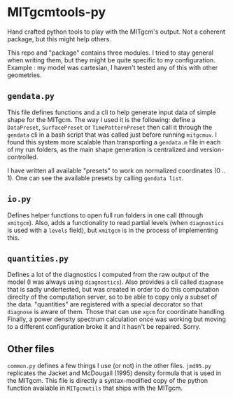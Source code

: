 # MITgcmtools-py
Hand crafted python tools to play with the MITgcm's output. Not a coherent package, but this might help others.

This repo and "package" contains three modules. I tried to stay general when writing them, but they might be quite specific to my configuration. Example : my model was cartesian, I haven't tested any of this with other geometries.

## `gendata.py`

This file defines functions and a cli to help generate input data of simple shape for the MITgcm. The way I used it is the following: define a `DataPreset`, `SurfacePreset` or `TimePatternPreset` then call it through the `gendata` cli in a bash script that was called just before running `mitgcmuv`. I found this system more scalable than transporting a `gendata.m` file in each of my run folders, as the main shape generation is centralized and version-controlled.

I have written all available "presets" to work on normalized coordinates (0 .. 1). One can see the available presets by calling `gendata list`.

## `io.py`

Defines helper functions to open full run folders in one call (through `xmitgcm`). Also, adds a functionality to read partial levels (when `diagnostics` is used with a `levels`  field), but `xmitgcm` is in the process of implementing this.

## `quantities.py`

Defines a lot of the diagnostics I computed from the raw output of the model (I was always using `diagnostics`). Also provides a cli called `diagnose` that is sadly undertested, but was created in order to do this computation direclty of the computation server, so to be able to copy only a subset of the data. "quantities" are registered with a special decorator so that `diagnose` is aware of them. Those that can use `xgcm` for coordinate handling. Finally, a power density spectrum calculation once was working but moving to a different configuration broke it and it hasn't be repaired. Sorry.

## Other files

`common.py` defines a few things I use (or not) in the other files. `jmd95.py` replicates the Jacket and McDougall (1995) density formula that is used in the MITgcm. This file is directly a syntax-modified copy of the python function available in `MITgcmutils` that ships with the MITgcm.
